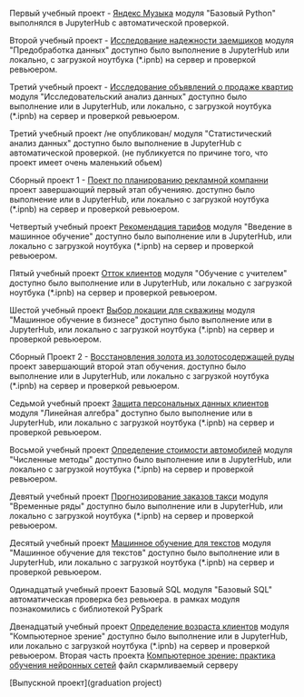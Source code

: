 
Первый учебный проект - [Яндекс Музыка](yandex_music) модуля "Базовый Python" выполнялся в JupyterHub c автоматической проверкой.

Второй учебный проект - [Исследование надежности заемщиков](borrower_research) модуля "Предобработка данных" доступно было выполнение в JupyterHub или локально, с загрузкой ноутбука (*.ipnb) на сервер и проверкой ревьюером.

Третий учебный проект - [Исследование объявлений о продаже квартир](research_of_ads_for_the_sale_of_apartments/) модуля "Исследовательский анализ данных" доступно было выполнение или в JupyterHub, или локально, с загрузкой ноутбука (*.ipnb) на сервер и проверкой ревьюером.


Третий учебный проект /не опубликован/ модуля "Статистический анализ данных" доступно было выполнение в JupyterHub с автоматической проверкой. (не публикуется по причине того, что проект имеет очень маленький обьем)


Сборный проект 1 - [Поект по планированию рекламной компанни](gaming_industry_research) проект завершающий первый этап обученияю. доступно было выполнение или в JupyterHub, или локально с загрузкой ноутбука (*.ipnb) на сервер и проверкой ревьюером.

Четвертый учебный проект [Рекомендация тарифов](recommendation_of_tariffs) модуля "Введение в машинное обучение" доступно было выполнение или в JupyterHub, или локально с загрузкой ноутбука (*.ipnb) на сервер и проверкой ревьюером.

Пятый учебный проект [Отток клиентов](customer_outflow) модуля "Обучение с учителем" доступно было выполнение или в JupyterHub, или локально с загрузкой ноутбука (*.ipnb) на сервер и проверкой ревьюером.


Шестой учебный проект [Выбор локации для скважины](choosing_the_location_for_the_well) модуля "Машинное обучение в бизнесе" доступно было выполнение или в JupyterHub, или локально с загрузкой ноутбука (*.ipnb) на сервер и проверкой ревьюером.

Сборный Проект 2 - [Восстановления золота из золотосодержащей руды](recovery_of_gold) проект завершающий второй этап обучения. доступно было выполнение или в JupyterHub, или локально с загрузкой ноутбука (*.ipnb) на сервер и проверкой ревьюером.

Седьмой учебный проект [Защита персональных данных клиентов](protection_of_personal_data_of_clients) модуля "Линейная алгебра" доступно было выполнение или в JupyterHub, или локально с загрузкой ноутбука (*.ipnb) на сервер и проверкой ревьюером.

Восьмой учебный проект [Определение стоимости автомобилей](determining_the_cost_of_cars) модуля "Численные методы" доступно было выполнение или в JupyterHub, или локально с загрузкой ноутбука (*.ipnb) на сервер и проверкой ревьюером.

Девятый учебный проект [Прогнозирование заказов такси](forecasting_taxi_orders) модуля "Временные ряды" доступно было выполнение или в JupyterHub, или локально с загрузкой ноутбука (*.ipnb) на сервер и проверкой ревьюером.

Десятый учебный проект [Машинное обучение для текстов](ML_for_texts) модуля "Машинное обучение для текстов" доступно было выполнение или в JupyterHub, или локально с загрузкой ноутбука (*.ipnb) на сервер и проверкой ревьюером.

Одинадцатый учебный проект Базовый SQL модуля "Базовый SQL" автоматическая проверка без ревьюера. в рамках модуля познакомились с библиотекой PySpark

Двенадцатый учебный проект [Определение возраста клиентов](determining_the_age_of_buyers) модуля "Компьютерное зрение" доступно было выполнение или в JupyterHub, или локально с загрузкой ноутбука (*.ipnb) на сервер и проверкой ревьюером.
Вторая часть проекта [Компьютерное зрение: практика обучения нейронных сетей](determining_the_age_of_buyers/practice/)
 файл скармливаемый серверу

[Выпускной проект](graduation project)
